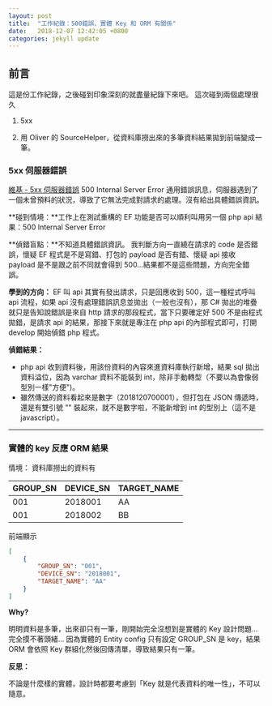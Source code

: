 ```yaml
---
layout: post
title:  "工作紀錄：500錯誤、實體 Key 和 ORM 有關係"
date:   2018-12-07 12:42:05 +0800
categories: jekyll update
---
```

## 前言
這是份工作紀錄，之後碰到印象深刻的就盡量紀錄下來吧。
這次碰到兩個處理很久
1. 5xx

2. 用 Oliver 的 SourceHelper，從資料庫撈出來的多筆資料結果拋到前端變成一筆。


### 5xx 伺服器錯誤
[維基 - 5xx 伺服器錯誤](https://zh.wikipedia.org/wiki/HTTP%E7%8A%B6%E6%80%81%E7%A0%81#5xx%E6%9C%8D%E5%8A%A1%E5%99%A8%E9%94%99%E8%AF%AF)
500 Internal Server Error
通用錯誤訊息，伺服器遇到了一個未曾預料的狀況，導致了它無法完成對請求的處理。沒有給出具體錯誤資訊。

**碰到情境：**工作上在測試重構的 EF 功能是否可以順利叫用另一個 php api
結果：500 Internal Server Error

**偵錯盲點：**不知道具體錯誤資訊。
我判斷方向一直繞在請求的 code 是否錯誤，懷疑 EF 程式是不是寫錯、打包的 payload 是否有錯、懷疑 api 接收 payload 是不是跟之前不同就會得到 500...結果都不是這些問題，方向完全錯誤。

**學到的方向：** EF 叫 api 其實有發出請求，只是回應收到 500，這一種程式呼叫 api 流程，如果 api 沒有處理錯誤訊息並拋出（一般也沒有），那 C# 拋出的堆疊就只是告知說錯誤是來自 http 請求的那段程式，當下只要確定好 500 不是由程式拋錯，是請求 api 的結果，那接下來就是專注在 php api 的內部程式即可，打開 develop 開始偵錯 php 程式。

**偵錯結果：**

- php api 收到資料後，用該份資料的內容來進資料庫執行新增，結果 sql 拋出資料溢位，因為 varchar 資料不能裝到 int，除非手動轉型（不要以為會像弱型別一樣"方便")。
- 雖然傳送的資料看起來是數字（2018120700001），但打包在 JSON 傳遞時，還是有雙引號 "" 裝起來，就不是數字啦，不能新增到 int 的型別上（這不是 javascript）。



---

### 實體的 key 反應 ORM 結果

情境：
資料庫撈出的資料有

| GROUP_SN | DEVICE_SN | TARGET_NAME |
| -------- | --------- | ----------- |
| 001      | 2018001   | AA          |
| 001      | 2018002   | BB          |

前端顯示
```json
[
    {
        "GROUP_SN": "001",
        "DEVICE_SN": "2018001",
        "TARGET_NAME": "AA"
    }
]
```

**Why?**

明明資料是多筆，出來卻只有一筆，剛開始完全沒想到是實體的 Key 設計問題...完全摸不著頭緒...
因為實體的 Entity config 只有設定 GROUP_SN 是 key，結果 ORM 會依照 Key 群組化然後回傳清單，導致結果只有一筆。

**反思：**

不論是什麼樣的實體，設計時都要考慮到「Key 就是代表資料的唯一性」，不可以隨意。
